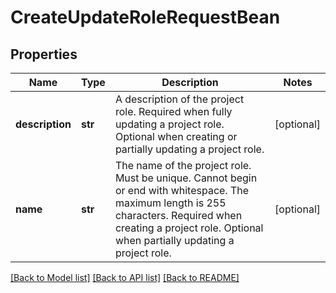 # CreateUpdateRoleRequestBean

## Properties
Name | Type | Description | Notes
------------ | ------------- | ------------- | -------------
**description** | **str** | A description of the project role. Required when fully updating a project role. Optional when creating or partially updating a project role. | [optional] 
**name** | **str** | The name of the project role. Must be unique. Cannot begin or end with whitespace. The maximum length is 255 characters. Required when creating a project role. Optional when partially updating a project role. | [optional] 

[[Back to Model list]](../README.md#documentation-for-models) [[Back to API list]](../README.md#documentation-for-api-endpoints) [[Back to README]](../README.md)

